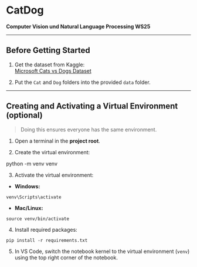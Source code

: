 # CatDog
**Computer Vision und Natural Language Processing WS25**

---

## Before Getting Started

1. Get the dataset from Kaggle:  
   [Microsoft Cats vs Dogs Dataset](https://www.kaggle.com/datasets/shaunthesheep/microsoft-catsvsdogs-dataset)

2. Put the `Cat` and `Dog` folders into the provided `data` folder.

---

## Creating and Activating a Virtual Environment (optional)

> Doing this ensures everyone has the same environment.

1. Open a terminal in the **project root**.

2. Create the virtual environment:

python -m venv venv


3. Activate the virtual environment:

* **Windows:**

```
venv\Scripts\activate
```

* **Mac/Linux:**

```
source venv/bin/activate
```

4. Install required packages:

```
pip install -r requirements.txt
```

5. In VS Code, switch the notebook kernel to the virtual environment (`venv`) using the top right corner of the notebook.

